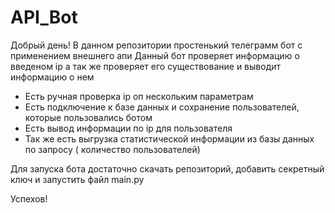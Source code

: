 # API_Bot

Добрый день! В данном репозитории простенький телеграмм бот с применением внешнего апи
Данный бот проверяет информацию о введеном ip а так же проверяет его существование и выводит информацию о нем
- Есть ручная проверка ip оп нескольким параметрам
- Есть подключение к базе данных и сохранение пользователей, которые пользовались ботом
- Есть вывод информации по ip для пользователя
- Так же есть выгрузка статистической информации из базы данных по запросу ( количество пользователей)

Для запуска бота достаточно скачать репозиторий, добавить секретный ключ и запустить файл main.py

Успехов!
